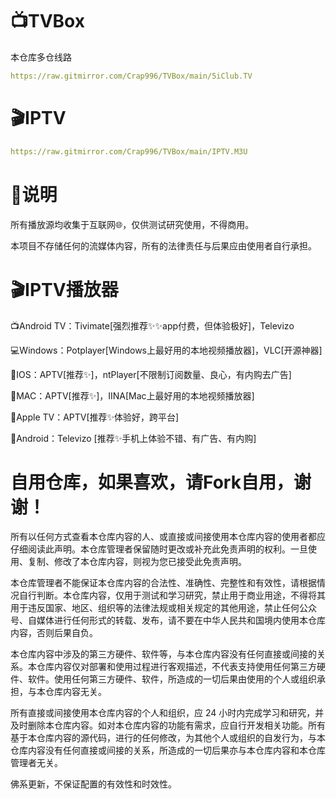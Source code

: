 # 📺TVBox
本仓库多仓线路
```yaml
https://raw.gitmirror.com/Crap996/TVBox/main/5iClub.TV
```
# 🎬IPTV
```yaml
https://raw.gitmirror.com/Crap996/TVBox/main/IPTV.M3U
```
# 📖说明

所有播放源均收集于互联网🌐，仅供测试研究使用，不得商用。

本项目不存储任何的流媒体内容，所有的法律责任与后果应由使用者自行承担。



# 🎬IPTV播放器

📺Android TV：Tivimate[强烈推荐✨✨app付费，但体验极好]，Televizo

💻Windows：Potplayer[Windows上最好用的本地视频播放器]，VLC[开源神器]

📱IOS：APTV[推荐✨]，ntPlayer[不限制订阅数量、良心，有内购去广告]

📡MAC：APTV[推荐✨]，IINA[Mac上最好用的本地视频播放器]

💽Apple TV：APTV[推荐✨体验好，跨平台]

📲Android：Televizo [推荐✨手机上体验不错、有广告、有内购]



# 自用仓库，如果喜欢，请Fork自用，谢谢！

所有以任何方式查看本仓库内容的人、或直接或间接使用本仓库内容的使用者都应仔细阅读此声明。本仓库管理者保留随时更改或补充此免责声明的权利。一旦使用、复制、修改了本仓库内容，则视为您已接受此免责声明。

本仓库管理者不能保证本仓库内容的合法性、准确性、完整性和有效性，请根据情况自行判断。本仓库内容，仅用于测试和学习研究，禁止用于商业用途，不得将其用于违反国家、地区、组织等的法律法规或相关规定的其他用途，禁止任何公众号、自媒体进行任何形式的转载、发布，请不要在中华人民共和国境内使用本仓库内容，否则后果自负。

本仓库内容中涉及的第三方硬件、软件等，与本仓库内容没有任何直接或间接的关系。本仓库内容仅对部署和使用过程进行客观描述，不代表支持使用任何第三方硬件、软件。使用任何第三方硬件、软件，所造成的一切后果由使用的个人或组织承担，与本仓库内容无关。

所有直接或间接使用本仓库内容的个人和组织，应 24 小时内完成学习和研究，并及时删除本仓库内容。如对本仓库内容的功能有需求，应自行开发相关功能。所有基于本仓库内容的源代码，进行的任何修改，为其他个人或组织的自发行为，与本仓库内容没有任何直接或间接的关系，所造成的一切后果亦与本仓库内容和本仓库管理者无关。

佛系更新，不保证配置的有效性和时效性。
